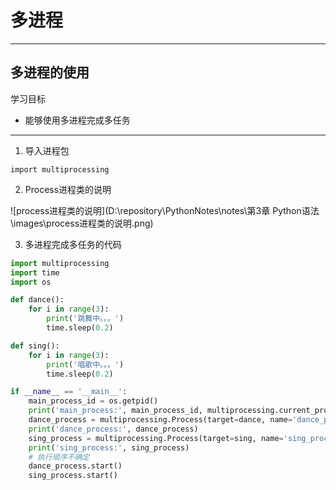 # 多进程

---

## 多进程的使用

学习目标

- 能够使用多进程完成多任务

---

1. 导入进程包

`import multiprocessing`

2. Process进程类的说明

![process进程类的说明](D:\repository\PythonNotes\notes\第3章 Python语法\images\process进程类的说明.png)

3. 多进程完成多任务的代码

```python
import multiprocessing
import time
import os

def dance():
    for i in range(3):
        print('跳舞中。。。')
        time.sleep(0.2)

def sing():
    for i in range(3):
        print('唱歌中。。。')
        time.sleep(0.2)

if __name__ == '__main__':
    main_process_id = os.getpid()
    print('main_process:', main_process_id, multiprocessing.current_process())
    dance_process = multiprocessing.Process(target=dance, name='dance_process')
    print('dance_process:', dance_process)
    sing_process = multiprocessing.Process(target=sing, name='sing_process')
    print('sing_process:', sing_process)
    # 执行顺序不确定
    dance_process.start()
    sing_process.start()
```

